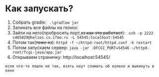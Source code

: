 # Как запускать?
1. Собрать gradle: ``` .\gradlew jar```
2. Запихать все файлы на гелиос
3. Зайти на него(пробросить порт,~~хз как это работает~~): ``` ssh -p 2222 s465029@helios.cs.ifmo.ru -L 54545:localhost:54545```
4. Потом так(~~тоже хз~~): ```httpd -f ~/httpd-root/httpd.conf -k restart```
5. Потом запускаем сервер: ```java -jar -DFCGI_PORT=54546 ~/httpd-root/fcgi-java/app.jar```
6. Открываем страничку: http://localhost:54545/

```если что-то пошло не так, взять ноут сломать об колено и выкинуть в окно```